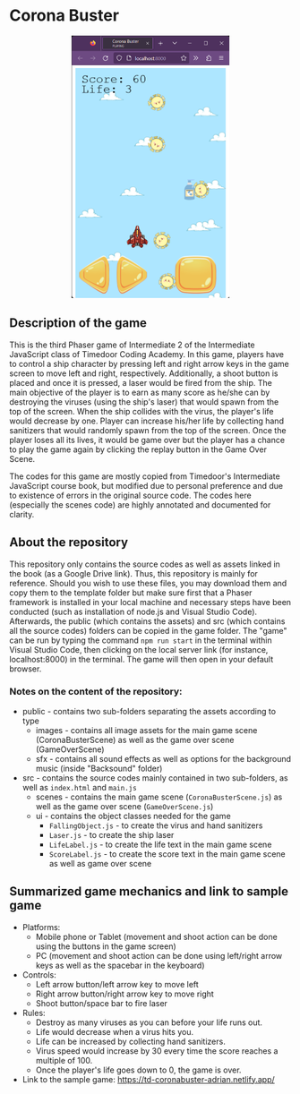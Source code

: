 # Corona Buster

<p align='center'>
  <img src='https://github.com/ajgquional/Timedoor_CoronaBuster/blob/8b5446c288c8f58175887bcee1209af59db0f544/CoronaBusterSampleOutput.png' alt='Sample Corona Buster game' width='281.5' height='469'>
</p>

## Description of the game
This is the third Phaser game of Intermediate 2 of the Intermediate JavaScript class of Timedoor Coding Academy. In this game, players have to control a ship character by pressing left and right arrow keys in the game screen to move left and right, respectively. Additionally, a shoot button is placed and once it is pressed, a laser would be fired from the ship. The main objective of the player is to earn as many score as he/she can by destroying the viruses (using the ship's laser) that would spawn from the top of the screen. When the ship collides with the virus, the player's life would decrease by one. Player can increase his/her life by collecting hand sanitizers that would randomly spawn from the top of the screen. Once the player loses all its lives, it would be game over but the player has a chance to play the game again by clicking the replay button in the Game Over Scene.

The codes for this game are mostly copied from Timedoor's Intermediate JavaScript course book, but modified due to personal preference and due to existence of errors in the original source code. The codes here (especially the scenes code) are highly annotated and documented for clarity.

## About the repository
This repository only contains the source codes as well as assets linked in the book (as a Google Drive link). Thus, this repository is mainly for reference. Should you wish to use these files, you may download them and copy them to the template folder but make sure first that a Phaser framework is installed in your local machine and necessary steps have been conducted (such as installation of node.js and Visual Studio Code). Afterwards, the public (which contains the assets) and src (which contains all the source codes) folders can be copied in the game folder. The "game" can be run by typing the command ```npm run start``` in the terminal within Visual Studio Code, then clicking on the local server link (for instance, localhost:8000) in the terminal. The game will then open in your default browser.

### Notes on the content of the repository:
* public - contains two sub-folders separating the assets according to type
  * images - contains all image assets for the main game scene (CoronaBusterScene) as well as the game over scene (GameOverScene)
  * sfx - contains all sound effects as well as options for the background music (inside "Backsound" folder)
* src - contains the source codes mainly contained in two sub-folders, as well as ```index.html``` and ```main.js```
  * scenes - contains the main game scene (```CoronaBusterScene.js```) as well as the game over scene (```GameOverScene.js```)
  * ui - contains the object classes needed for the game
    * ```FallingObject.js``` - to create the virus and hand sanitizers
    * ```Laser.js``` - to create the ship laser
    * ```LifeLabel.js``` - to create the life text in the main game scene
    * ```ScoreLabel.js``` - to create the score text in the main game scene as well as game over scene
    
## Summarized game mechanics and link to sample game
- Platforms: 
  - Mobile phone or Tablet (movement and shoot action can be done using the buttons in the game screen)
  - PC (movement and shoot action can be done using left/right arrow keys as well as the spacebar in the keyboard)
- Controls: 
  - Left arrow button/left arrow key to move left
  - Right arrow button/right arrow key to move right
  - Shoot button/space bar to fire laser
- Rules:
  - Destroy as many viruses as you can before your life runs out.
  - Life would decrease when a virus hits you.
  - Life can be increased by collecting hand sanitizers.
  - Virus speed would increase by 30 every time the score reaches a multiple of 100.
  - Once the player's life goes down to 0, the game is over.
- Link to the sample game: https://td-coronabuster-adrian.netlify.app/
  
